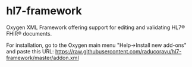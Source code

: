 # hl7-framework
Oxygen XML Framework offering support for editing and validating HL7® FHIR® documents.

For installation, go to the Oxygen main menu "Help->Install new add-ons" and paste this URL: https://raw.githubusercontent.com/raducoravu/hl7-framework/master/addon.xml
